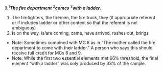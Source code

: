9.<sup>1</sup>***The fire department*** <sup>2</sup>***comes*** <sup>3</sup>***with a ladder***.

1. The firefighters, the firemen, the fire truck, they (if appropriate referent or if includes ladder or other context so that the referent is not ambiguous)
2. Is on the way, is/are coming, came, have arrived, rushes out, brings

- Note: Sometimes combined with MC 8 as in “The mother called the fire department to come with their ladder.” A person who says this should receive full credit for MCs 8 and 9.
- Note: While the first two essential elements met 66% threshold, the final element “with a ladder” was only produced by 33% of the sample. 
